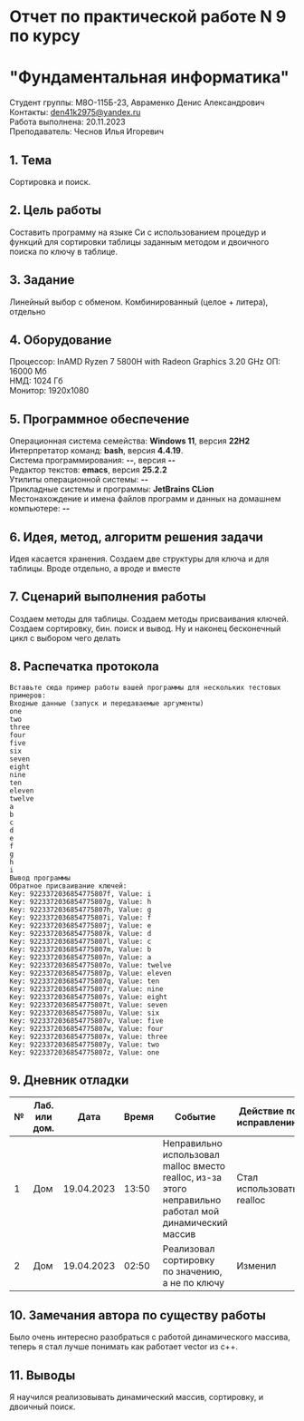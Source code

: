 # Отчет по практической работе N 9 по курсу
# "Фундаментальная информатика"

Студент группы: M8О-115Б-23, Авраменко Денис Александрович\
Контакты: den41k2975@yandex.ru \
Работа выполнена: 20.11.2023\
Преподаватель: Чеснов Илья Игоревич

## 1. Тема

Сортировка и поиск.

## 2. Цель работы

Составить программу на языке Си с использованием процедур и функций для сортировки таблицы заданным методом
и двоичного поиска по ключу в таблице.

## 3. Задание

Линейный выбор с обменом. Комбинированный (целое + литера), отдельно

## 4. Оборудование

Процессор: InAMD Ryzen 7 5800H with Radeon Graphics 3.20 GHz
ОП: 16000 Мб\
НМД: 1024 Гб\
Монитор: 1920x1080

## 5. Программное обеспечение

Операционная система семейства: **Windows 11**, версия **22H2**\
Интерпретатор команд: **bash**, версия **4.4.19**.\
Система программирования: **--**, версия **--**\
Редактор текстов: **emacs**, версия **25.2.2**\
Утилиты операционной системы: **--**\
Прикладные системы и программы: **JetBrains CLion**\
Местонахождение и имена файлов программ и данных на домашнем компьютере: **--**

## 6. Идея, метод, алгоритм решения задачи

Идея касается хранения. Создаем две структуры для ключа и для таблицы. Вроде отдельно, а вроде и вместе

## 7. Сценарий выполнения работы

Создаем методы для таблицы. Создаем методы присваивания ключей.  
Создаем сортировку, бин. поиск и вывод. Ну и наконец бесконечный цикл с выбором чего делать

## 8. Распечатка протокола

```
Вставьте сюда пример работы вашей программы для нескольких тестовых примеров:
Входные данные (запуск и передаваемые аргументы)
one
two
three
four
five
six
seven
eight
nine
ten
eleven
twelve
a
b
c
d
e
f
g
h
i
Вывод программы
Обратное присваивание ключей:
Key: 9223372036854775807f, Value: i
Key: 9223372036854775807g, Value: h
Key: 9223372036854775807h, Value: g
Key: 9223372036854775807i, Value: f
Key: 9223372036854775807j, Value: e
Key: 9223372036854775807k, Value: d
Key: 9223372036854775807l, Value: c
Key: 9223372036854775807m, Value: b
Key: 9223372036854775807n, Value: a
Key: 9223372036854775807o, Value: twelve
Key: 9223372036854775807p, Value: eleven
Key: 9223372036854775807q, Value: ten
Key: 9223372036854775807r, Value: nine
Key: 9223372036854775807s, Value: eight
Key: 9223372036854775807t, Value: seven
Key: 9223372036854775807u, Value: six
Key: 9223372036854775807v, Value: five
Key: 9223372036854775807w, Value: four
Key: 9223372036854775807x, Value: three
Key: 9223372036854775807y, Value: two
Key: 9223372036854775807z, Value: one

```

## 9. Дневник отладки

| № | Лаб. или дом. | Дата       | Время     | Событие                  | Действие по исправлению | Примечание  |
|---|---------------|------------|-----------|--------------------------|-------------------------|-------------|
|1  | Дом           | 19.04.2023 | 13:50     | Неправильно использовал malloc вместо realloc, из-за этого неправильно работал мой динамический массив | Стал использовать realloc | Нужно разбираться, что зачем |
|2  | Дом           | 19.04.2023 | 02:50     | Реализовал сортировку по значению, а не по ключу | Изменил | Нужно внимательнее читать задание |

## 10. Замечания автора по существу работы

Было очень интересно разобраться с работой динамического массива, теперь я стал лучше понимать как работает vector из c++. 

## 11. Выводы

Я научился реализовывать динамический массив, сортировку, и двоичный поиск.

